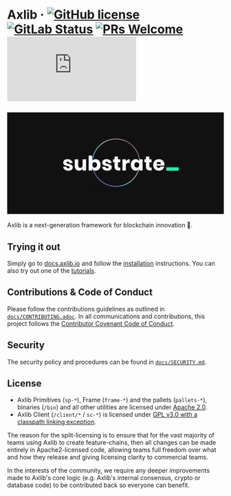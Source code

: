 # Axlib &middot; [![GitHub license](https://img.shields.io/badge/license-GPL3%2FApache2-blue)](#LICENSE) [![GitLab Status](https://gitlab.parity.io/parity/axlib/badges/master/pipeline.svg)](https://gitlab.parity.io/parity/axlib/pipelines) [![PRs Welcome](https://img.shields.io/badge/PRs-welcome-brightgreen.svg)](docs/CONTRIBUTING.adoc) [![Matrix](https://img.shields.io/matrix/axlib-technical:matrix.org)](https://matrix.to/#/#axlib-technical:matrix.org)

<p align="center">
  <img src="/docs/media/sub.gif">
</p>

Axlib is a next-generation framework for blockchain innovation 🚀.

## Trying it out

Simply go to [docs.axlib.io](https://docs.axlib.io) and follow the
[installation](https://docs.axlib.io/v3/getting-started/overview) instructions. You can
also try out one of the [tutorials](https://docs.axlib.io/tutorials/).

## Contributions & Code of Conduct

Please follow the contributions guidelines as outlined in [`docs/CONTRIBUTING.adoc`](docs/CONTRIBUTING.adoc). In all communications and contributions, this project follows the [Contributor Covenant Code of Conduct](docs/CODE_OF_CONDUCT.md).

## Security

The security policy and procedures can be found in [`docs/SECURITY.md`](docs/SECURITY.md).

## License

- Axlib Primitives (`sp-*`), Frame (`frame-*`) and the pallets (`pallets-*`), binaries (`/bin`) and all other utilities are licensed under [Apache 2.0](LICENSE-APACHE2).
- Axlib Client (`/client/*` / `sc-*`) is licensed under [GPL v3.0 with a classpath linking exception](LICENSE-GPL3).

The reason for the split-licensing is to ensure that for the vast majority of teams using Axlib to create feature-chains, then all changes can be made entirely in Apache2-licensed code, allowing teams full freedom over what and how they release and giving licensing clarity to commercial teams.

In the interests of the community, we require any deeper improvements made to Axlib's core logic (e.g. Axlib's internal consensus, crypto or database code) to be contributed back so everyone can benefit.

